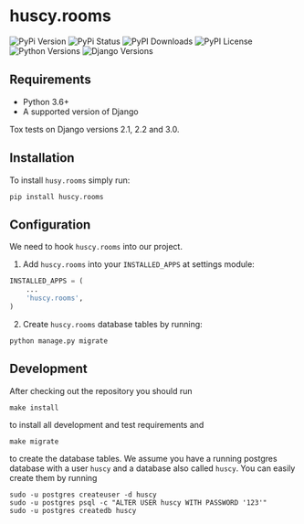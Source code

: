 huscy.rooms
======

![PyPi Version](https://img.shields.io/pypi/v/huscy-rooms.svg)
![PyPi Status](https://img.shields.io/pypi/status/huscy-rooms)
![PyPI Downloads](https://img.shields.io/pypi/dm/huscy-rooms)
![PyPI License](https://img.shields.io/pypi/l/huscy-rooms?color=yellow)
![Python Versions](https://img.shields.io/pypi/pyversions/huscy-rooms.svg)
![Django Versions](https://img.shields.io/pypi/djversions/huscy-rooms)



Requirements
------

- Python 3.6+
- A supported version of Django

Tox tests on Django versions 2.1, 2.2 and 3.0.



Installation
------

To install `husy.rooms` simply run:
```
pip install huscy.rooms
```


Configuration
------

We need to hook `huscy.rooms` into our project.

1. Add `huscy.rooms` into your `INSTALLED_APPS` at settings module:

```python
INSTALLED_APPS = (
	...
	'huscy.rooms',
)
```

2. Create `huscy.rooms` database tables by running:

```
python manage.py migrate
```


Development
------

After checking out the repository you should run

```
make install
```

to install all development and test requirements and

```
make migrate
```

to create the database tables.
We assume you have a running postgres database with a user `huscy` and a database also called `huscy`.
You can easily create them by running

```
sudo -u postgres createuser -d huscy
sudo -u postgres psql -c "ALTER USER huscy WITH PASSWORD '123'"
sudo -u postgres createdb huscy
```
